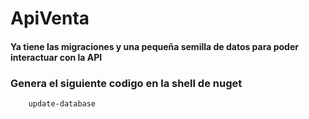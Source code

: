 # ApiVenta

#### Ya tiene las migraciones y una pequeña semilla de datos para poder interactuar con la API

### Genera el siguiente codigo en la shell de nuget
```bash
    update-database
```
